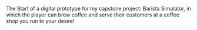 The Start of a digital prototype for my capstone project: Barista Simulator, in which the player can brew coffee and serve their customers at a coffee shop you run to your desire!
